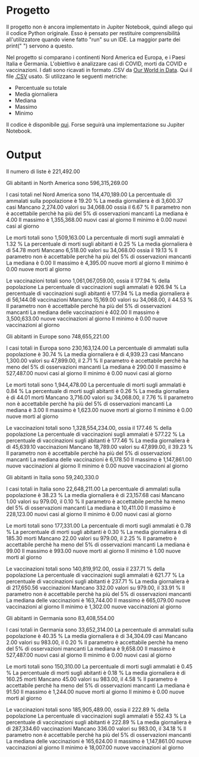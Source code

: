 # Progetto

Il progetto non è ancora implementato in Jupiter Notebook, quindi allego qui il codice Python originale. Esso è pensato per restituire 
comprensibilità all'utilizzatore quando viene fatto "run" su un IDE. La maggior parte dei print(" ") servono a questo.

Nel progetto si comparano i continenti Nord America ed Europa, e i Paesi Italia e Germania. L'obiettivo è analizzare casi di COVID, morti da COVID e vaccinazioni. I dati sono ricavati in formato .CSV da [Our World in Data](https://github.com/owid/covid-19-data/tree/master/public/data). Qui il file [.CSV](https://covid.ourworldindata.org/data/owid-covid-data.csv) usato.
Si utilizzano le seguenti metriche:
- Percentuale su totale
- Media giornaliera
- Mediana
- Massimo 
- Minimo

Il codice è disponibile [qui](https://github.com/stefanogrillo/Data-Analyst---Epicode/blob/4ce6f263d593292d56c8383abf6a352434094716/Week%202/2.4%20Progetto/2.4%20Progetto.py). 
Forse seguirà una implementazione su Jupiter Notebook.

# Output

Il numero di liste è 221,492.00
 
 
Gli abitanti in North America sono 596,315,269.00
 
I casi totali nel Nord America sono 114,470,189.00
La percentuale di ammalati sulla popolazione è 19.20 %
La media giornaliera è di 3,600.37 casi
Mancano 2,274.00 valori su 34,068.00 ossia il 6.67 %
Il parametro non è accettabile perchè ha più del 5% di osservazioni mancanti
La mediana è 4.00
Il massimo è 1,355,368.00 nuovi casi al giorno
Il minimo è 0.00 nuovi casi al giorno
 
Le morti totali sono 1,509,163.00
La percentuale di morti sugli ammalati è 1.32 %
La percentuale di morti sugli abitanti è 0.25 %
La media giornaliera è di 54.78 morti
Mancano 6,518.00 valori su 34,068.00 ossia il 19.13 %
Il parametro non è accettabile perchè ha più del 5% di osservazioni mancanti
La mediana è 0.00
Il massimo è 4,395.00 nuove morti al giorno
Il minimo è 0.00 nuove morti al giorno
 
Le vaccinazioni totali sono 1,061,067,059.00, ossia il 177.94 % della popolazione
La percentuale di vaccinazioni sugli ammalati è 926.94 %
La percentuale di vaccinazioni sugli abitanti è 177.94 %
La media giornaliera è di 56,144.08 vaccinazioni
Mancano 15,169.00 valori su 34,068.00, il 44.53 %
Il parametro non è accettabile perchè ha più del 5% di osservazioni mancanti
La mediana delle vaccinazioni è 402.00
Il massimo è 3,500,633.00 nuove vaccinazioni al giorno
Il minimo è 0.00 nuove vaccinazioni al giorno
 
 
 
 
Gli abitanti in Europe sono 748,655,221.00
 
I casi totali in Europa sono 230,163,124.00
La percentuale di ammalati sulla popolazione è 30.74 %
La media giornaliera è di 4,939.23 casi
Mancano 1,300.00 valori su 47,899.00, il 2.71 %
Il parametro è accettabile perchè ha meno del 5% di osservazioni mancanti
La mediana è 290.00
Il massimo è 527,487.00 nuovi casi al giorno
Il minimo è 0.00 nuovi casi al giorno
 
Le morti totali sono 1,944,478.00
La percentuale di morti sugli ammalati è 0.84 %
La percentuale di morti sugli abitanti è 0.26 %
La media giornaliera è di 44.01 morti
Mancano 3,716.00 valori su 34,068.00, il 7.76 %
Il parametro non è accettabile perchè ha più del 5% di osservazioni mancanti
La mediana è 3.00
Il massimo è 1,623.00 nuove morti al giorno
Il minimo è 0.00 nuove morti al giorno
 
Le vaccinazioni totali sono 1,328,554,234.00, ossia il 177.46 % della popolazione
La percentuale di vaccinazioni sugli ammalati è 577.22 %
La percentuale di vaccinazioni sugli abitanti è 177.46 %
La media giornaliera è di 45,639.10 vaccinazioni
Mancano 18,789.00 valori su 47,899.00, il 39.23 %
Il parametro non è accettabile perchè ha più del 5% di osservazioni mancanti
La mediana delle vaccinazioni è 6,178.50
Il massimo è 1,147,861.00 nuove vaccinazioni al giorno
Il minimo è 0.00 nuove vaccinazioni al giorno
 
 
 
Gli abitanti in Italia sono 59,240,330.0
 
I casi totali in Italia sono 22,648,211.00
La percentuale di ammalati sulla popolazione è 38.23 %
La media giornaliera è di 23,157.68 casi
Mancano 1.00 valori su 979.00, il 0.10 %
Il parametro è accettabile perchè ha meno del 5% di osservazioni mancanti
La mediana è 10,411.00
Il massimo è 228,123.00 nuovi casi al giorno
Il minimo è 0.00 nuovi casi al giorno
 
Le morti totali sono 177,331.00
La percentuale di morti sugli ammalati è 0.78 %
La percentuale di morti sugli abitanti è 0.30 %
La media giornaliera è di 185.30 morti
Mancano 22.00 valori su 979.00, il 2.25 %
Il parametro è accettabile perchè ha meno del 5% di osservazioni mancanti
La mediana è 99.00
Il massimo è 993.00 nuove morti al giorno
Il minimo è 1.00 nuove morti al giorno
 
Le vaccinazioni totali sono 140,819,912.00, ossia il 237.71 % della popolazione
La percentuale di vaccinazioni sugli ammalati è 621.77 %
La percentuale di vaccinazioni sugli abitanti è 237.71 %
La media giornaliera è di 217,650.56 vaccinazioni
Mancano 332.00 valori su 979.00, il 33.91 %
Il parametro non è accettabile perchè ha più del 5% di osservazioni mancanti
La mediana delle vaccinazioni è 163,744.00
Il massimo è 665,079.00 nuove vaccinazioni al giorno
Il minimo è 1,302.00 nuove vaccinazioni al giorno
 
 
 
Gli abitanti in Germania sono 83,408,554.00
 
I casi totali in Germania sono 33,652,314.00
La percentuale di ammalati sulla popolazione è 40.35 %
La media giornaliera è di 34,304.09 casi
Mancano 2.00 valori su 983.00, il 0.20 %
Il parametro è accettabile perchè ha meno del 5% di osservazioni mancanti
La mediana è 9,658.00
Il massimo è 527,487.00 nuovi casi al giorno
Il minimo è 0.00 nuovi casi al giorno
 
Le morti totali sono 150,310.00
La percentuale di morti sugli ammalati è 0.45 %
La percentuale di morti sugli abitanti è 0.18 %
La media giornaliera è di 160.25 morti
Mancano 45.00 valori su 983.00, il 4.58 %
Il parametro è accettabile perchè ha meno del 5% di osservazioni mancanti
La mediana è 91.50
Il massimo è 1,244.00 nuove morti al giorno
Il minimo è 0.00 nuove morti al giorno
 
Le vaccinazioni totali sono 185,905,489.00, ossia il 222.89 % della popolazione
La percentuale di vaccinazioni sugli ammalati è 552.43 %
La percentuale di vaccinazioni sugli abitanti è 222.89 %
La media giornaliera è di 287,334.60 vaccinazioni
Mancano 336.00 valori su 983.00, il 34.18 %
Il parametro non è accettabile perchè ha più del 5% di osservazioni mancanti
La mediana delle vaccinazioni è 165,624.00
Il massimo è 1,147,861.00 nuove vaccinazioni al giorno
Il minimo è 18,007.00 nuove vaccinazioni al giorno

